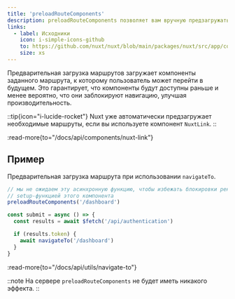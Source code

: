 ```yaml
---
title: 'preloadRouteComponents'
description: preloadRouteComponents позволяет вам вручную предзагружать отдельные страницы в вашем приложении Nuxt.
links:
  - label: Исходники
    icon: i-simple-icons-github
    to: https://github.com/nuxt/nuxt/blob/main/packages/nuxt/src/app/composables/preload.ts
    size: xs
---
```


Предварительная загрузка маршрутов загружает компоненты заданного маршрута, к которому пользователь может перейти в будущем. Это гарантирует, что компоненты будут доступны раньше и менее вероятно, что они заблокируют навигацию, улучшая производительность.

::tip{icon="i-lucide-rocket"}
Nuxt уже автоматически предзагружает необходимые маршруты, если вы используете компонент `NuxtLink`.
::

:read-more{to="/docs/api/components/nuxt-link"}

## Пример

Предварительная загрузка маршрута при использовании `navigateTo`.

```ts
// мы не ожидаем эту асинхронную функцию, чтобы избежать блокировки рендеринга
// setup-функцией этого компонента
preloadRouteComponents('/dashboard')

const submit = async () => {
  const results = await $fetch('/api/authentication')

  if (results.token) {
    await navigateTo('/dashboard')
  }
}
```

:read-more{to="/docs/api/utils/navigate-to"}

::note
На сервере `preloadRouteComponents` не будет иметь никакого эффекта.
::
